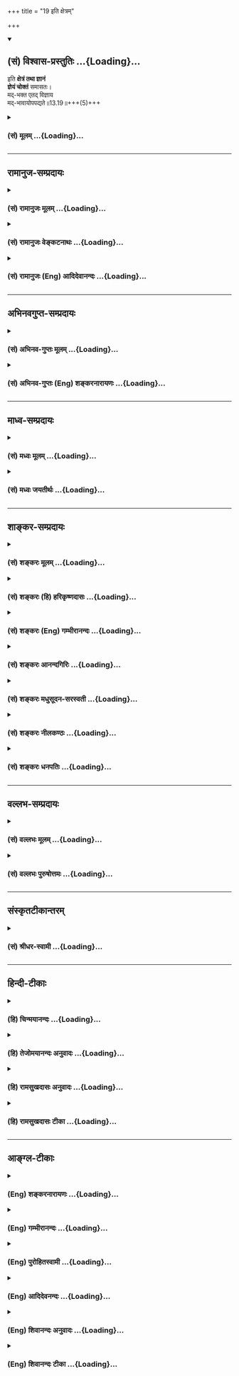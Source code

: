 +++
title = "19 इति क्षेत्रम्"

+++
<div class="js_include" newlevelforh1="2" title="(सं) विश्वास-प्रस्तुतिः" unfilled url="/purANam_vaiShNavam/mahAbhAratam/06-bhIShma-parva/03-bhagavad-gItA-parva/saMskRtam/vishvAsa-prastutiH/13_xetra-xetrajna-yogaH/19_iti_xetram.md">
<details open><summary><h2>(सं) विश्वास-प्रस्तुतिः ...{Loading}...</h2></summary>

इति **क्षेत्रं तथा ज्ञानं**  
**ज्ञेयं चोक्तं** समासतः।  
मद्-भक्त एतद् विज्ञाय  
मद्-भावायोपपद्यते॥13.19॥+++(5)+++
</details>
</div>
<div class="js_include collapsed" newlevelforh1="3" title="(सं) मूलम्" unfilled url="/purANam_vaiShNavam/mahAbhAratam/06-bhIShma-parva/03-bhagavad-gItA-parva/saMskRtam/mUlam/13_xetra-xetrajna-yogaH/19_iti_xetram.md">
<details><summary><h3>(सं) मूलम् ...{Loading}...</h3></summary>

इति क्षेत्रं तथा ज्ञानं ज्ञेयं चोक्तं समासतः।  
मद्भक्त एतद्विज्ञाय मद्भावायोपपद्यते।।13.19।।
</details>
</div>


_________________
## रामानुज-सम्प्रदायः
<div class="js_include collapsed" newlevelforh1="3" title="(सं) रामानुजः मूलम्" unfilled url="/purANam_vaiShNavam/mahAbhAratam/06-bhIShma-parva/03-bhagavad-gItA-parva/saMskRtam/rAmAnujaH/mUlam/13_xetra-xetrajna-yogaH/19_iti_xetram.md">
<details><summary><h3>(सं) रामानुजः मूलम् ...{Loading}...</h3></summary>

।।13.18।। एवंमहाभूतान्यहंकारः (गीता 13।5) इत्यादिनासंघातश्चेतनाधृतिः
(गीता 13।6) इत्यन्तेन क्षेत्रतत्त्वं समासेन उक्तम्। अमानित्वम् (गीता
13।7) इत्यादिनातत्त्वज्ञानार्थदर्शनम् (गीता 13।11) इत्यन्तेन ज्ञातव्यस्य
आत्मतत्त्वस्य ज्ञानसाधनम् उक्तम्। अनादिमत्परम् (गीता 13।12) इत्यादिनाहृदि
सर्वस्य विष्ठितम् (गीता 13।17) इत्यन्तेन ज्ञेयस्य क्षेत्रज्ञस्य
याथात्म्यं च संक्षेपेण **उक्तम्। मद्भक्त एतत्** क्षेत्रयाथात्म्यं
क्षेत्राद् विविक्तात्मस्वरूपप्राप्त्युपाययाथात्म्यं क्षेत्रज्ञयाथात्म्यं
च **विज्ञाय मद्भावाय** उपपद्यते। मम यो भावः स्वमावः असंसारित्वम्;
असंसारित्वप्राप्तये उपपन्नो भवति इत्यर्थः। अथ अत्यन्तविविक्तस्वभावयोः
प्रकृत्यात्मनोः संसर्गस्य अनादित्वं संसृष्टयोः द्वयोः कार्यभेदः
संसर्गहेतुः च उच्यते --

</details>
</div>
<div class="js_include collapsed" newlevelforh1="3" title="(सं) रामानुजः वेङ्कटनाथः" unfilled url="/purANam_vaiShNavam/mahAbhAratam/06-bhIShma-parva/03-bhagavad-gItA-parva/saMskRtam/rAmAnujaH/venkaTanAthaH/13_xetra-xetrajna-yogaH/19_iti_xetram.md">
<details><summary><h3>(सं) रामानुजः वेङ्कटनाथः ...{Loading}...</h3></summary>

  
  
।।13.19।। उपसंहरन्नुक्तयाथात्म्यज्ञानस्य फलं चाह -- इति इति श्लोकेन।
प्रकृतपरामर्शिन एतच्छब्दस्य
विशेषकाभावात्प्रकृतार्थत्रयविषयत्वमाहक्षेत्रयाथात्म्यमित्यादिना। मद्भावाय
इत्यत्र साम्यश्रुत्यादिविरुद्धतादात्म्यभ्रमव्युदासायाहमम यो भावः स्वभाव
इति। नित्यसिद्धज्ञानत्वादिस्वभावव्यवच्छेदायाहअसंसारित्वमिति। उपपद्यते
इत्यस्य ज्ञानजन्ययोग्यतायां तात्पर्यमुपपन्नशब्देन दर्शितम्।  
  

</details>
</div>
<div class="js_include collapsed" newlevelforh1="3" title="(सं) रामानुजः (Eng) आदिदेवानन्दः" unfilled url="/purANam_vaiShNavam/mahAbhAratam/06-bhIShma-parva/03-bhagavad-gItA-parva/saMskRtam/rAmAnujaH/english/AdidevAnandaH/13_xetra-xetrajna-yogaH/19_iti_xetram.md">
<details><summary><h3>(सं) रामानुजः (Eng) आदिदेवानन्दः ...{Loading}...</h3></summary>

13.19 This is a brief description of the principle of Ksetra - i.e., the
text beginning with 'The great elements, the Ahankara' (13.5) and ending
with 'An association' (13.6). 'Knowledge' which is the means for
attaining the comprehension of the principle known as the self has been
taught in the text beginning with 'Modesty' (13.7) and ending with
'Reflection for attainment of knowledge of truth' (13.11). The nature of
Ksetrajna (the self) which is the object of knowledge has also been
concisely taught by the text beginning with 'The beginningless brahman
having Me for the Highest' (13.12) and ending with 'present in the heart
of all' (13.17). My devotee, on knowing this, i.e., the truth about the
Ksetra, the truth about the means for attaining the nature of the self
as distinct from the Ksetra, and the truth about the Ksetrajna, becomes
worthy to attain My state of being. What is called My state of being is
My own nature (Svabhava), namely, the transcendence of transmigratory
existence. The meaning is that he becomes worthy to attain the state of
freedom for transmigratory existence. Next (1) the beginninglessness of
the conjunction between the Prakrti and the self which are completely
distinct, (2) the difference in the workings of these two when they are
associated with each other, and (3) the cause of this conjunction -
these are treated:

</details>
</div>


_________________
## अभिनवगुप्त-सम्प्रदायः
<div class="js_include collapsed" newlevelforh1="3" title="(सं) अभिनव-गुप्तः मूलम्" unfilled url="/purANam_vaiShNavam/mahAbhAratam/06-bhIShma-parva/03-bhagavad-gItA-parva/saMskRtam/abhinava-guptaH/mUlam/13_xetra-xetrajna-yogaH/19_iti_xetram.md">
<details><summary><h3>(सं) अभिनव-गुप्तः मूलम् ...{Loading}...</h3></summary>

।।13.19।। एतदिति। एतत् क्षेत्रज्ञानज्ञेयात्मकं +++(;N क्षेत्रं)+++ त्रयं यो
वेत्ति; स एवम मद्भक्तः। स च मद्भावमेति।

</details>
</div>
<div class="js_include collapsed" newlevelforh1="3" title="(सं) अभिनव-गुप्तः (Eng) शङ्करनारायणः" unfilled url="/purANam_vaiShNavam/mahAbhAratam/06-bhIShma-parva/03-bhagavad-gItA-parva/saMskRtam/abhinava-guptaH/english/shankaranArAyaNaH/13_xetra-xetrajna-yogaH/19_iti_xetram.md">
<details><summary><h3>(सं) अभिनव-गुप्तः (Eng) शङ्करनारायणः ...{Loading}...</h3></summary>

13.19 Etat etc. He, who understands this traid of the Field, the
knowledge and what is to be known-he alone is a devotee of Mine; and he
atains My state. After making this definition, the same is now examined
as -

</details>
</div>


_________________
## माध्व-सम्प्रदायः
<div class="js_include collapsed" newlevelforh1="3" title="(सं) मध्वः मूलम्" unfilled url="/purANam_vaiShNavam/mahAbhAratam/06-bhIShma-parva/03-bhagavad-gItA-parva/saMskRtam/madhvaH/mUlam/13_xetra-xetrajna-yogaH/19_iti_xetram.md">
<details><summary><h3>(सं) मध्वः मूलम् ...{Loading}...</h3></summary>

।।13.19।। विकारार्न्तभावाज्ज्ञानसाधनं प्रथमत उक्तम्।
बहुत्वात्साधनात्युपयोगात् प्रभावः।

</details>
</div>
<div class="js_include collapsed" newlevelforh1="3" title="(सं) मध्वः जयतीर्थः" unfilled url="/purANam_vaiShNavam/mahAbhAratam/06-bhIShma-parva/03-bhagavad-gItA-parva/saMskRtam/madhvaH/jayatIrthaH/13_xetra-xetrajna-yogaH/19_iti_xetram.md">
<details><summary><h3>(सं) मध्वः जयतीर्थः ...{Loading}...</h3></summary>

।।13.19।। ननु ब्रह्मणि प्रतिपादिते केन साधनेनेदं बुद्ध्यारूढं भवेत्
इत्याकाङ्क्षायां साधनं पश्चाद्वक्तव्यं तत्कुतः प्रथमत उक्तं इत्यत आह --
**विकारे**ति। विकारेष्वन्तर्भावं ज्ञापयितुं
तदनन्तरमुपोद्धातप्रक्रिययोक्तमिति भावः। उद्देशक्रमानुसारेणयतश्च यत्
\[13।4\] इति प्रथममनुक्त्वास च यो यत्प्रभावश्च \[13।4\] इत्येतत्कुत
उक्तमित्यत आह -- **बहुत्वादि**ति। सूचीकटाहनिर्माणादौ बहुत्वस्य
प्राथम्यव्यभिचाराद्धेत्वन्तरोक्तिः। अलौकिकस्य प्रभावस्य बुद्धयारोहे हि
साधनानामत्युपयोगः; न तु तावान् लौकिकस्य प्रेरकत्वस्यानुभवारोह इति
ज्ञापयितुं ज्ञानसाधनानन्तरमेव प्रभाव उक्तः। तत्प्रसङ्गेन चेति भावः।

</details>
</div>


_________________
## शाङ्कर-सम्प्रदायः
<div class="js_include collapsed" newlevelforh1="3" title="(सं) शङ्करः मूलम्" unfilled url="/purANam_vaiShNavam/mahAbhAratam/06-bhIShma-parva/03-bhagavad-gItA-parva/saMskRtam/shankaraH/mUlam/13_xetra-xetrajna-yogaH/19_iti_xetram.md">
<details><summary><h3>(सं) शङ्करः मूलम् ...{Loading}...</h3></summary>

।।13.19।। -- **इति** एवं **क्षेत्रं** महाभूतादि धृत्यन्तं **तथा
ज्ञानम्** अमानित्वादि तत्त्वज्ञानार्थदर्शनपर्यन्तं **ज्ञेयं च** ज्ञेयं
यत् तत् इत्यादि तमसः परमुच्यते (गीता 13।17) इत्येवमन्तम् **उक्तं
समासतः** संक्षेपतः। एतावान् सर्वः हि वेदार्थः गीतार्थश्च उपसंहृत्य
उक्तः। अस्मिन् सम्यग्दर्शने कः अधिक्रियते इति उच्यते -- **मद्भक्तः** मयि
ईश्वरे सर्वज्ञे परमगुरौ वासुदेवे समर्पितसर्वात्मभावः यत् पश्यति शृणोति
स्पृशति वा सर्वमेव भगवान् वासुदेवः इत्येवंग्रहाविष्टबुद्धिः मद्भक्तः। स
**एतत्** यथोक्तं सम्यग्दर्शनं **विज्ञाय;** **मद्भावाय** मम भावः मद्भावः
परमात्मभावः तस्मै मद्भावाय **उपपद्यते** मोक्षं गच्छति।। तत्र सप्तमे
ईश्वरस्य द्वे प्रकृती उपन्यस्ते; परापरे क्षेत्रक्षेत्रज्ञलक्षणे
एतद्योनीनि भूतानि इति च उक्तम्। क्षेत्रक्षेत्रज्ञप्रकृतिद्वययोनित्वं कथं
भूतानामिति अयमर्थः अधुना उच्यते --,

</details>
</div>
<div class="js_include collapsed" newlevelforh1="3" title="(सं) शङ्करः (हि) हरिकृष्णदासः" unfilled url="/purANam_vaiShNavam/mahAbhAratam/06-bhIShma-parva/03-bhagavad-gItA-parva/saMskRtam/shankaraH/hindI/harikRShNadAsaH/13_xetra-xetrajna-yogaH/19_iti_xetram.md">
<details><summary><h3>(सं) शङ्करः (हि) हरिकृष्णदासः ...{Loading}...</h3></summary>

।।13.19।। उपर्युक्त समस्त अर्थका उपसंहार करनेके लिये यह श्लोक आरम्भ किया
जाता है --, इस प्रकार यह महाभूतोंसे लेकर धृतिपर्यन्त क्षेत्रका
स्वरूप;अमानित्व आदिसे लेकर तत्त्वज्ञानार्थदर्शन पर्यन्त ज्ञानका स्वरूप
और ज्ञेयं यत्तत् यहाँ लेकर तमसः परमुच्यते यहाँतक ज्ञेयका स्वरूप;
संक्षेपसे कह दिया गया। यह सब वेदोंका और गीताका अर्थ इकट्ठा करके कहा गया
है। इस यथार्थ ज्ञानका अधिकारी कौन है; सो कहा जाता है -- मेरा भक्त
अर्थात् मुझ सर्वज्ञ; परमगुरु; वासुदेव परमेश्वरमें अपने सारे भावोंको
जिसने अर्पण कर दिया है। जिस किसी भी वस्तुको देखता; सुनता और स्पर्श करता
है; उस सबमें सब कुछ भगवान् वासुदेव ही है ऐसी निश्चित बुद्धिवाला जो मेरा
भक्त है। वह उपर्युक्त यथार्थ ज्ञानको समझकर मेरे भावको अर्थात् मेरा जो
परमात्मभाव है; उसको प्राप्त करनेमें समर्थ होता है; अर्थात् मोक्ष लाभ कर
लेता है।

</details>
</div>
<div class="js_include collapsed" newlevelforh1="3" title="(सं) शङ्करः (Eng) गम्भीरानन्दः" unfilled url="/purANam_vaiShNavam/mahAbhAratam/06-bhIShma-parva/03-bhagavad-gItA-parva/saMskRtam/shankaraH/english/gambhIrAnandaH/13_xetra-xetrajna-yogaH/19_iti_xetram.md">
<details><summary><h3>(सं) शङ्करः (Eng) गम्भीरानन्दः ...{Loading}...</h3></summary>

13.19 Iti, thus; uktam, has been spoken-commencing from 'I shall speak
of that which is to be known' (12) and ending with 'It is spoken of as
beyond darkness' (17); samasatah, in brief; the ksetram, field
-beginning with the 'great elements' and ending with 'for titude' (5,6);
tatha, as also; jnanam, Knowledge-beginning from 'humility' (7) and
ending with 'contemplation on the Goal of the knowledge of Reality'
(11); and the jneyam, Knowable. All this has been stated by way of
summarizing the purport of the Vedas and the Gita. Who is fit for this
true knowledge; The answer is: madbhaktah, My devotee, who attributes
the fact of being the Self of all to Me who am God, Vasudeva, the
Omniscient, the supreme Teacher, (and) whose conviction has been
saturated with the idea that whatever he sees, hears or touches, all
that verily is Lord Vasudeva. Vijnaya, by understanding; etat, this, the
aforesaid true knowledge; he upa-padyate, becomes alified; mad-bhavaya,
for My State (bhava) -the State of being the supreme Self; for that
State of Mine. He attains Liberation. There in the Seventh Chapter have
been presented the two aspects \[Cf. 15.16-18.\] of God, viz the higher
and the lower, characterized as the field and the Knower of the field.
And it has also been said, '(Understand thus) that all things have these
as their source' (7.6). The explanation as to how creatures have the two
aspects, the field and the Knower of the field, as their source is now
being stated:

</details>
</div>
<div class="js_include collapsed" newlevelforh1="3" title="(सं) शङ्करः आनन्दगिरिः" unfilled url="/purANam_vaiShNavam/mahAbhAratam/06-bhIShma-parva/03-bhagavad-gItA-parva/saMskRtam/shankaraH/AnandagiriH/13_xetra-xetrajna-yogaH/19_iti_xetram.md">
<details><summary><h3>(सं) शङ्करः आनन्दगिरिः ...{Loading}...</h3></summary>

।।13.18।। त्वमर्थशुद्ध्यर्थं सविकारं क्षेत्रं पदवाक्यार्थविवेकसाधनं
चामानित्वादि तत्पदार्थं च शुद्धं तद्भावोक्त्यर्थमुक्त्वा तेषां
फलमुपसंहरति -- **यथोक्तेति।** पूर्वार्धं विभजते -- **इत्येवमिति।**
वक्तव्यान्तरे सति किमिति त्रितयमेव संक्षिप्योपसंहृतं तत्राह --
**एतावानिति।** उत्तरार्धमाकाङ्क्षाद्वारावतारयति -- **अस्मिन्निति।**
ईश्वरे समर्पितसर्वात्मभावमेवाभिनयति -- **यत्पश्यतीति।** विज्ञाय
लब्ध्वेत्यर्थः।

</details>
</div>
<div class="js_include collapsed" newlevelforh1="3" title="(सं) शङ्करः मधुसूदन-सरस्वती" unfilled url="/purANam_vaiShNavam/mahAbhAratam/06-bhIShma-parva/03-bhagavad-gItA-parva/saMskRtam/shankaraH/madhusUdana-sarasvatI/13_xetra-xetrajna-yogaH/19_iti_xetram.md">
<details><summary><h3>(सं) शङ्करः मधुसूदन-सरस्वती ...{Loading}...</h3></summary>

।।13.19।। उक्तं क्षेत्रादिकमधिकारिणं फलं च वदन्नुपसंहरति -- इति
क्षेत्रमिति। इति अनेन पूर्वोक्तेन प्रकारेण क्षेत्रं महाभूतादिधृत्यन्तं;
तथा ज्ञानं अमानित्वादितत्त्वज्ञानार्थदर्शनान्तं; ज्ञेयं च अनादिमत्परं
ब्रह्म धिष्ठितमित्यन्तं; श्रुतिभ्यः स्मृतिभ्यश्चाकृष्य त्रयमपि
मन्दबुद्ध्यनुग्रहाय मया संक्षेपेणोक्तम्। एतावानेव हि सर्वो वेदार्थो
गीतार्थश्च। अस्मिंश्च पूर्वाध्यायोक्तलक्षणो मद्भक्त एवाधिकारीत्याह --
मद्भक्त इति। मद्भक्तः मयि भगवति वासुदेवे परमगुरौ समर्पितसर्वात्मभावो
मदेकशरणः स एतद्यथोक्तं क्षेत्रं ज्ञानं ज्ञेयं च विज्ञाय विवेकेन विदित्वा
मद्भावाय सर्वानर्थशून्यपरमानन्दभावाय मोक्षायोपपद्यते मोक्षं प्राप्तुं
योग्यो भवति। यस्य देवे परा भक्तिर्यथा देवे तथा गुरौ। तस्यैते कथिता
ह्यर्थाः प्रकाशन्ते महात्मनः इति श्रुतेः। तस्मात्सर्वदा मदेकशरणः
सन्नात्मज्ञानसाधनान्येव परमपुरुषार्थलिप्सुरनुवर्तेत तुच्छविषयभोगस्पृहां
हित्वेत्यभिप्रायः।

</details>
</div>
<div class="js_include collapsed" newlevelforh1="3" title="(सं) शङ्करः नीलकण्ठः" unfilled url="/purANam_vaiShNavam/mahAbhAratam/06-bhIShma-parva/03-bhagavad-gItA-parva/saMskRtam/shankaraH/nIlakaNThaH/13_xetra-xetrajna-yogaH/19_iti_xetram.md">
<details><summary><h3>(सं) शङ्करः नीलकण्ठः ...{Loading}...</h3></summary>

।।13.19।। उक्तमर्थजातमुपसंहरति -- **इतीति।** क्षेत्रं
महाभूतादिधृत्यन्तम्। ज्ञानं ज्ञानसाधनममानित्वादि
तत्त्वज्ञानार्थदर्शनान्तम्। ज्ञेयमनादिमत्परमित्यादि धिष्ठितमित्यन्तम्।
श्रुतिभ्यः स्मृतिभ्यश्च समासतः संक्षेपत उक्तम्। मद्भक्त एतत्त्रयं
विज्ञाय मद्भावाय ब्रह्मभावायोपपद्यते युक्तो भवति। भक्त्यैव प्राप्यं
ब्रह्म यत्प्राप्य ब्रह्मैव भवति। तथा च श्रुतिःयस्य देवे परा भक्तिर्यथा
देवे तथा गुरौ। तस्यैते कथिता ह्यर्थाः प्रकाशन्ते महात्मनः इति। ब्रह्म वेद
ब्रह्मैव भवति इति च।

</details>
</div>
<div class="js_include collapsed" newlevelforh1="3" title="(सं) शङ्करः धनपतिः" unfilled url="/purANam_vaiShNavam/mahAbhAratam/06-bhIShma-parva/03-bhagavad-gItA-parva/saMskRtam/shankaraH/dhanapatiH/13_xetra-xetrajna-yogaH/19_iti_xetram.md">
<details><summary><h3>(सं) शङ्करः धनपतिः ...{Loading}...</h3></summary>

।।13.19।। प्रतिज्ञातार्थमुपपाद्योपसंहरति -- इतीति। इत्येवं क्षेत्रं
महाभूतादिधृत्यन्तं; तथा ज्ञानममानित्वादि तत्त्वज्ञानार्तदर्शनावसानं;
ज्ञेयं च ज्ञेयं यत्तदित्यादि तमसः परमुच्यत इत्येवमन्तमुक्तं। हृदि
सर्वस्य विष्ठितमित्यन्तमित्याधुनिकानामुक्तस्तु नादर्तव्या।
ज्ञानादेर्ज्ञेयप्रवचनपरत्वेऽस्वरसस्योक्तत्वात्। वसिष्ठादिभिर्यद्विस्तरेण
गीतं तत्समासतः संक्षेपतो मया प्रतिपादितं एतावानेव सर्ववेदार्थो
गीतार्थश्चातः संक्षिप्य भगवतोपसंहृत्योक्तः। यथोक्तसम्यग्दर्शने
कोऽधिकारित्यत आह। मयि सर्वेश्वरे सर्वज्ञे परमगुरौ भगवति वासुदेवे
यच्छ्रणोति स्पृशति पश्यति आस्वादयति जिघ्रति वा सर्वेमेव
श्रीभगवान्वासुदेव इत्येवं ग्रहाविष्टबुद्धितया समर्पितसर्वात्मभावो
मद्भक्तः एतादृशः सन्नेतद्यथोक्तं क्षेत्रज्ञानज्ञयानां याथात्म्यं विज्ञाय
मद्भवाय परमात्मभावाय मोक्षायोपपद्यते योग्यो भवतीत्यर्थः।

</details>
</div>


_________________
## वल्लभ-सम्प्रदायः
<div class="js_include collapsed" newlevelforh1="3" title="(सं) वल्लभः मूलम्" unfilled url="/purANam_vaiShNavam/mahAbhAratam/06-bhIShma-parva/03-bhagavad-gItA-parva/saMskRtam/vallabhaH/mUlam/13_xetra-xetrajna-yogaH/19_iti_xetram.md">
<details><summary><h3>(सं) वल्लभः मूलम् ...{Loading}...</h3></summary>

।।13.19।। प्रकृतिः पुरुषश्चोभौ परमात्माऽभवत्पुरा। यद्रूपं समधिष्ठाय
तदक्षरमुदीरितम् इतीति। महाभूतान्यहङ्कारः इत्यादिनासङ्घातश्चेतना धृतिः
\[13।67\] इत्यन्तेन क्षेत्रतत्वं समासेनोक्तं;अमानित्वं \[13।812\]
इत्यादिनातत्वज्ञानार्थदर्शनम् इत्यन्तेन ज्ञानं;ज्ञेयम् \[13।18\]
इत्यादिना ज्ञेयं तत्तदप्यात्मतत्त्वस्य ज्ञानसाधनमुक्तं;अनादिमत्परं
\[13।13\] इत्यादिना चहृदि सर्वस्य धिष्ठितं \[13।18\] इत्यन्तेन ज्ञेयस्य
च ब्रह्मणोऽक्षरात्मत्वं सङ्क्षेपेणोक्तम्। इदं सर्वं मद्भक्तिमानेव
विज्ञाय मद्भावाय मद्गुणवत्वायोपपन्नो भवतीत्यर्थः।

</details>
</div>
<div class="js_include collapsed" newlevelforh1="3" title="(सं) वल्लभः पुरुषोत्तमः" unfilled url="/purANam_vaiShNavam/mahAbhAratam/06-bhIShma-parva/03-bhagavad-gItA-parva/saMskRtam/vallabhaH/puruShottamaH/13_xetra-xetrajna-yogaH/19_iti_xetram.md">
<details><summary><h3>(सं) वल्लभः पुरुषोत्तमः ...{Loading}...</h3></summary>

  
  
।।13.19।। उपसंहरति -- इतीति। इति अमुना प्रकारेणमहाभूतानि \[13।6\]
इत्यादिना क्षेत्रंअमानित्वं \[13।8\] इत्यादिना ज्ञानंअनादिमत्परं ब्रह्म
\[13।13\] इत्यादिना ज्ञेयं; चकारेण सर्वमक्षरात्मकं समासतः सङ्क्षेपेण
सौकर्यबोधार्थमुक्तम्। यदर्थमुक्तं तदाह -- मद्भक्त इति। एतदुक्तरूपं
विज्ञाय विशेषेण मद्विभूत्यक्षरात्मकं ज्ञात्वा मद्भक्तो मद्भजनशीलः सन्
मद्भावाय भावात्मकस्वरूपलाभाय उपपद्यते योग्यः समर्थो वा भवतीत्यर्थः।  
  

</details>
</div>


_________________
## संस्कृतटीकान्तरम्
<div class="js_include collapsed" newlevelforh1="3" title="(सं) श्रीधर-स्वामी" unfilled url="/purANam_vaiShNavam/mahAbhAratam/06-bhIShma-parva/03-bhagavad-gItA-parva/saMskRtam/shrIdhara-svAmI/13_xetra-xetrajna-yogaH/19_iti_xetram.md">
<details><summary><h3>(सं) श्रीधर-स्वामी ...{Loading}...</h3></summary>

।।13.19।। उक्तं क्षेत्रादिकमधिकारिफलसहितमुपसंहरति **-- इतीति।** इत्येवं
क्षेत्रं महाभूतादिधृत्यन्तं तथा ज्ञानं च
अमानित्वादितत्त्वज्ञानार्थदर्शनान्तम्। ज्ञेयं चअनादिमत्पर ब्रह्म
इत्यादिविष्ठितम् इत्यन्तम्। वसिष्ठादिभिर्विस्तरेणोक्तं सर्वमपि मया
संक्षेपेणोक्तम्। एतच्च पूर्वाध्यायोक्तलक्षणो मद्भक्तो विज्ञाय मद्भावाय
ब्रह्मत्वायोपपद्यते योग्यो भवति।

</details>
</div>


_________________
## हिन्दी-टीकाः
<div class="js_include collapsed" newlevelforh1="3" title="(हि) चिन्मयानन्दः" unfilled url="/purANam_vaiShNavam/mahAbhAratam/06-bhIShma-parva/03-bhagavad-gItA-parva/hindI/chinmayAnandaH/13_xetra-xetrajna-yogaH/19_iti_xetram.md">
<details><summary><h3>(हि) चिन्मयानन्दः ...{Loading}...</h3></summary>

।।13.19।। अब तक; गीतोपदेश में जो कुछ विवेचन किया गया है; वह वस्तुत वैदिक
सिद्धांत का ही प्रतिपादन है। महाभूतों से प्रारम्भ होकर धृति पर्यन्त
क्षेत्र है। अमानित्वादि से तत्त्वज्ञानार्थ दर्शन तक ज्ञान का वर्णन है।
और तत्पश्चात् के श्लोकों में ज्ञेय वस्तु का निर्देश किया गया है। अब;
प्रश्न यह है कि इस ज्ञान का उत्तम अधिकारी कौन है भगवान् कहते हैं; जो
मेरा भक्त है; वह मेरे स्वरूप को प्राप्त होता है। परन्तु यह भक्ति केवल
भावुकतापूर्ण प्रेम ही नहीं है। जिसने क्षेत्र और क्षेत्रज्ञ के विवेक
द्वारा यह स्वानुभव प्राप्त किया है कि एक वासुदेव ही भूतमात्र में
क्षेत्रज्ञ के रूप में विराजमान हैं; वही साधक उत्तम भक्त है जो मेरे
स्वरूप को प्राप्त होता है। क्षेत्र और क्षेत्रज्ञ का ही वर्णन; अगले श्लोक
में; प्रकृति और पुरुष के रूप में किया जा रहा है

</details>
</div>
<div class="js_include collapsed" newlevelforh1="3" title="(हि) तेजोमयानन्दः अनुवादः" unfilled url="/purANam_vaiShNavam/mahAbhAratam/06-bhIShma-parva/03-bhagavad-gItA-parva/hindI/tejomayAnandaH/anuvAdaH/13_xetra-xetrajna-yogaH/19_iti_xetram.md">
<details><summary><h3>(हि) तेजोमयानन्दः अनुवादः ...{Loading}...</h3></summary>

।।13.19।। इस प्रकार, (मेरे द्वारा) क्षेत्र, ज्ञान और ज्ञेय को संक्षेपतः
कहा गया। इसे तत्त्व से जानकर (विज्ञाय) मेरा भक्त मेरे स्वरूप को प्राप्त
होता है।।

</details>
</div>
<div class="js_include collapsed" newlevelforh1="3" title="(हि) रामसुखदासः अनुवादः" unfilled url="/purANam_vaiShNavam/mahAbhAratam/06-bhIShma-parva/03-bhagavad-gItA-parva/hindI/rAmasukhadAsaH/anuvAdaH/13_xetra-xetrajna-yogaH/19_iti_xetram.md">
<details><summary><h3>(हि) रामसुखदासः अनुवादः ...{Loading}...</h3></summary>

।।13.19।। इस प्रकार क्षेत्र, ज्ञान और ज्ञेयको संक्षेपसे कहा गया। मेरा
भक्त इसको तत्त्वसे जानकर मेरे भावको प्राप्त हो जाता है।

</details>
</div>
<div class="js_include collapsed" newlevelforh1="3" title="(हि) रामसुखदासः टीका" unfilled url="/purANam_vaiShNavam/mahAbhAratam/06-bhIShma-parva/03-bhagavad-gItA-parva/hindI/rAmasukhadAsaH/TIkA/13_xetra-xetrajna-yogaH/19_iti_xetram.md">
<details><summary><h3>(हि) रामसुखदासः टीका ...{Loading}...</h3></summary>

।।13.19।।***व्याख्या --***  **इति क्षेत्रं तथा ज्ञानं ज्ञेयं चोक्तं
समासतः --** इसी अध्यायके पाँचवें और छठे श्लोकमें जिसका वर्णन किया गया
है; वह क्षेत्र है सातवेंसे ग्यारहवें श्लोकतक जिस साधनसमुदायका,वर्णन किया
गया है; वह ज्ञान है और बारहवेंसे सत्रहवें श्लोकतक जिसका वर्णन किया गया
है; वह ज्ञेय है। इस तरह मैंने क्षेत्र; ज्ञान और ज्ञेयका संक्षेपसे वर्णन
किया है।**मद्भक्त एतद्विज्ञाय मद्भावायोपपद्यते --** मेरा भक्त क्षेत्रको;
साधनसमुदायरूप ज्ञानको और ज्ञेय तत्त्व(परमात्मा)को तत्त्वसे जानकर मेरे
भावको प्राप्त हो जाता है। क्षेत्रको ठीक तरहसे जान लेनेपर क्षेत्रसे
सम्बन्धविच्छेद हो जाता है। ज्ञानको अर्थात् साधनसमुदायको ठीक तरहसे
जाननेसे; अपनानेसे देहाभिमान (व्यक्तित्व) मिट जाता है। ज्ञेय तत्त्वको ठीक
तरहसे जान लेनेपर उसकी प्राप्ति हो जाती है अर्थात् परमात्मतत्त्वके साथ
अभिन्नताका अनुभव हो जाता है।***सम्बन्ध --***  इसी अध्यायके पहले और
दूसरे श्लोकमें जिस क्षेत्र और क्षेत्रज्ञका संक्षेपसे वर्णन किया था;
उसीका विस्तारसे वर्णन करनेके लिये आगेका प्रकरण आरम्भ करते हैं।

</details>
</div>


_________________
## आङ्ग्ल-टीकाः
<div class="js_include collapsed" newlevelforh1="3" title="(Eng) शङ्करनारायणः" unfilled url="/purANam_vaiShNavam/mahAbhAratam/06-bhIShma-parva/03-bhagavad-gItA-parva/english/shankaranArAyaNaH/13_xetra-xetrajna-yogaH/19_iti_xetram.md">
<details><summary><h3>(Eng) शङ्करनारायणः ...{Loading}...</h3></summary>

13.19. This field as well as the knowledge and what is to be known, all
are mentioned collectively; clearly understanding this, My devotee
becomes worthy of My state.

</details>
</div>
<div class="js_include collapsed" newlevelforh1="3" title="(Eng) गम्भीरानन्दः" unfilled url="/purANam_vaiShNavam/mahAbhAratam/06-bhIShma-parva/03-bhagavad-gItA-parva/english/gambhIrAnandaH/13_xetra-xetrajna-yogaH/19_iti_xetram.md">
<details><summary><h3>(Eng) गम्भीरानन्दः ...{Loading}...</h3></summary>

13.19 Thus has been spoken of in brief the field as also Knowledge and
the Knowable. By understanding this My devotee becomes alified for My
state.

</details>
</div>
<div class="js_include collapsed" newlevelforh1="3" title="(Eng) पुरोहितस्वामी" unfilled url="/purANam_vaiShNavam/mahAbhAratam/06-bhIShma-parva/03-bhagavad-gItA-parva/english/purohitasvAmI/13_xetra-xetrajna-yogaH/19_iti_xetram.md">
<details><summary><h3>(Eng) पुरोहितस्वामी ...{Loading}...</h3></summary>

13.19 Thus I have told thee in brief what Matter is, and the Self worth
realising and what is Wisdom. He who is devoted to Me knows; and
assuredly he will enter into Me.

</details>
</div>
<div class="js_include collapsed" newlevelforh1="3" title="(Eng) आदिदेवनन्दः" unfilled url="/purANam_vaiShNavam/mahAbhAratam/06-bhIShma-parva/03-bhagavad-gItA-parva/english/AdidevanandaH/13_xetra-xetrajna-yogaH/19_iti_xetram.md">
<details><summary><h3>(Eng) आदिदेवनन्दः ...{Loading}...</h3></summary>

13.19 Thus the Ksetra, knowledge and the object of knowledge have been
briefly set forth. On knowing this, My devotee becomes fit to attain My
state of being.

</details>
</div>
<div class="js_include collapsed" newlevelforh1="3" title="(Eng) शिवानन्दः अनुवादः" unfilled url="/purANam_vaiShNavam/mahAbhAratam/06-bhIShma-parva/03-bhagavad-gItA-parva/english/shivAnandaH/anuvAdaH/13_xetra-xetrajna-yogaH/19_iti_xetram.md">
<details><summary><h3>(Eng) शिवानन्दः अनुवादः ...{Loading}...</h3></summary>

13.19 Thus the field, as well as knowledge and the knowable have been
briefly stated. My devotee, knowing this, enters into My Being.

</details>
</div>
<div class="js_include collapsed" newlevelforh1="3" title="(Eng) शिवानन्दः टीका" unfilled url="/purANam_vaiShNavam/mahAbhAratam/06-bhIShma-parva/03-bhagavad-gItA-parva/english/shivAnandaH/TIkA/13_xetra-xetrajna-yogaH/19_iti_xetram.md">
<details><summary><h3>(Eng) शिवानन्दः टीका ...{Loading}...</h3></summary>

13.19 इति thus; क्षेत्रम् the field; तथा as well as; ज्ञानम् knowledge;
ज्ञेयम् the knowable; च and; उक्तम् have been stated; समासतः briefly;
मद्भक्तः My devotee; एतत् this; विज्ञाय knowing; मद्भावाय to My being;
उपपद्यते enters.Commentary He whohas controlled his mind and organs; who
has the knowledge of the field and the knowable; and who fixes his mind
on Me becomes one with Me.Thus the field described above (beginning with
the great elements and ending with firmness; verses 5 and 6); knowledge
described above (beginning with humility and ending with perception of
the end of true knowledge in verses 7 to 11) and the knowable described
in verses 12 to 17 -- these have briefly been stated.He who has
singleminded devotion unto Me; who takes Me (Vaasudeva; the Supreme
Lord; the omniscient; and the supreme Guru) as the Self of everything;
he who thinks and feels that all that he sees; hears and touches is
nothing but the Lord and he who has the right knowledge described above
enters into My Being or attains release from birth and death.

</details>
</div>

